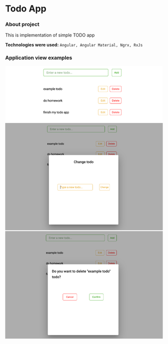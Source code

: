 # Todo App

### About project

This is implementation of simple TODO app 

**Technologies were used:** `Angular, Angular Material, Ngrx, RxJs`

### Application view examples
![screen](https://github.com/vadimkononenko/ngrx-todo-app/blob/main/src/screenshots/todosList.png)
![screen](https://github.com/vadimkononenko/ngrx-todo-app/blob/main/src/screenshots/editModal.png)
![screen](https://github.com/vadimkononenko/ngrx-todo-app/blob/main/src/screenshots/deleteModal.png)
